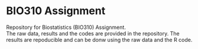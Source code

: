 # BIO310 Assignment
Repository for Biostatistics (BIO310) Assignment.  
The raw data, results and the codes are provided in the repository. The results are repoducible and can be donw using the raw data and the R code.
